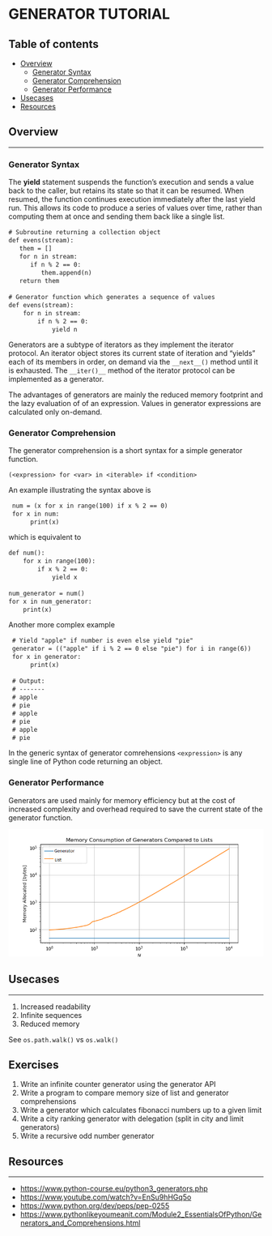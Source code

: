 # GENERATOR TUTORIAL

## Table of contents

* [Overview](#overview)
  * [Generator Syntax](#generator-syntax)
  * [Generator Comprehension](#generator-comprehension)
  * [Generator Performance](#generator-performance)
* [Usecases](#usecases)
* [Resources](#resources)
   

## Overview
_______________________________________________________________________________________________________________________

### Generator Syntax

The **yield** statement suspends the function’s execution and sends a value back to the caller, but retains its 
state so that it can be resumed. When resumed, the function continues execution immediately after the last yield run.
This allows its code to produce a series of values over time, rather than computing them at once and sending them 
back like a single list.

    # Subroutine returning a collection object
    def evens(stream):
       them = []
       for n in stream:
          if n % 2 == 0:
             them.append(n)
       return them

    # Generator function which generates a sequence of values
    def evens(stream):
        for n in stream:
            if n % 2 == 0:
                yield n

Generators are a subtype of iterators as they implement the iterator protocol. An iterator object stores its current 
state of iteration and “yields” each of its members in order, on demand via the `__next__()` method until it is 
exhausted. The `__iter()__` method of the iterator protocol can be implemented as a generator. 

The advantages of generators are mainly the reduced memory footprint and the lazy evaluation of of an expression. 
Values in generator expressions are calculated only on-demand.

### Generator Comprehension

The generator comprehension is a short syntax for a simple generator function.
    
    (<expression> for <var> in <iterable> if <condition>

An example illustrating the syntax above is

     num = (x for x in range(100) if x % 2 == 0)
     for x in num:
          print(x)

which is equivalent to

    def num():
        for x in range(100):
            if x % 2 == 0:
                yield x
    
    num_generator = num()
    for x in num_generator:
        print(x)

Another more complex example

     # Yield "apple" if number is even else yield "pie"
     generator = (("apple" if i % 2 == 0 else "pie") for i in range(6))
     for x in generator:
          print(x)

     # Output:
     # -------
     # apple
     # pie
     # apple
     # pie
     # apple
     # pie

In the generic syntax of generator comrehensions `<expression>` is any single line of Python code returning an object.

### Generator Performance

Generators are used mainly for memory efficiency but at the cost of increased complexity and overhead required to 
save the current state of the generator function.

![Memory Consumption](assets/images/Mem_Consumption_Generator.png)


## Usecases
_______________________________________________________________________________________________________________________

1. Increased readability
2. Infinite sequences
3. Reduced memory

See `os.path.walk()` vs `os.walk()`

## Exercises

1. Write an infinite counter generator using the generator API
2. Write a program to compare memory size of list and generator comprehensions
3. Write a generator which calculates fibonacci numbers up to a given limit
4. Write a city ranking generator with delegation (split in city and limit generators)
5. Write a recursive odd number generator

## Resources
_______________________________________________________________________________________________________________________

* <https://www.python-course.eu/python3_generators.php>
* <https://www.youtube.com/watch?v=EnSu9hHGq5o>
* <https://www.python.org/dev/peps/pep-0255>
* <https://www.pythonlikeyoumeanit.com/Module2_EssentialsOfPython/Generators_and_Comprehensions.html>